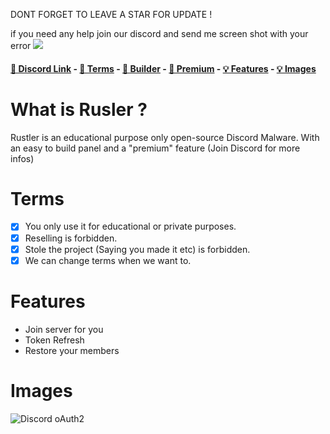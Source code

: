 DONT FORGET TO LEAVE A STAR FOR UPDATE !

if you need any help join our discord and send me screen shot with your error 
<img src="![2f717cbc89ee3d56838b17269069f618](https://user-images.githubusercontent.com/98545753/175044707-4b60c5b9-3c01-44cc-82bf-d4771b7e7b7a.png)" />

#### [🔗 Discord Link](https://discord.gg/2305) - [📖 Terms](https://github.com/iLxlo/Discord-oAuth2-join#terms) - [🔨 Builder](https://discord.gg/2305) - [💎 Premium](https://discord.gg/2305) - [💡 Features](https://github.com/iLxlo/Discord-oAuth2-join/#features) - [💡 Images](https://github.com/iLxlo/Discord-oAuth2-join#images)


# What is Rusler ? 
Rustler is an educational purpose only open-source Discord Malware. With an easy to build panel and a "premium" feature (Join Discord for more infos) 

# Terms
- [x] You only use it for educational or private purposes.
- [x] Reselling is forbidden.
- [x] Stole the project (Saying you made it etc) is forbidden.
- [x] We can change terms when we want to.

# Features
- Join server for you 
- Token Refresh
- Restore your members 

# Images
![Discord oAuth2](https://user-images.githubusercontent.com/98545753/175136050-c875f165-f8cb-4741-918c-47c500e28d42.png)
